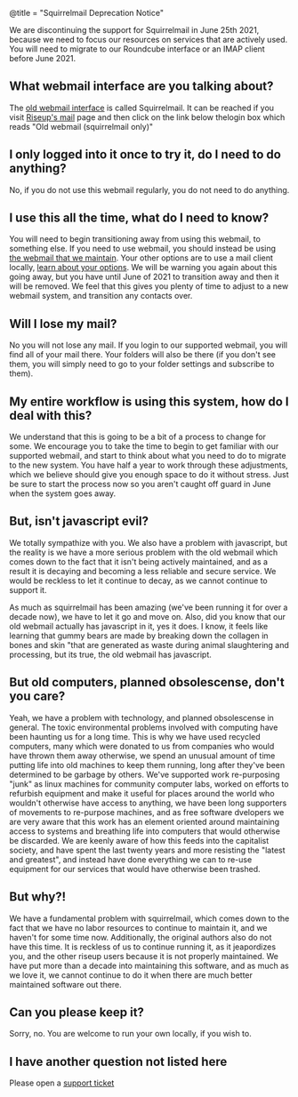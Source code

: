 @title = "Squirrelmail Deprecation Notice"

We are discontinuing the support for Squirrelmail in June 25th 2021, because we need to focus our resources on services that are actively used. You will need to migrate to our Roundcube interface or an IMAP client before June 2021.

## What webmail interface are you talking about?

The [old webmail interface](https://sm.riseup.net/sm/) is called Squirrelmail. It can be reached if you visit [Riseup's mail](https://mail.riseup.net) page and then click on the link below thelogin box which reads "Old webmail (squirrelmail only)"

## I only logged into it once to try it, do I need to do anything?

No, if you do not use this webmail regularly, you do not need to do anything.

## I use this all the time, what do I need to know?

You will need to begin transitioning away from using this webmail, to something else. If you need to use webmail, you should instead be using [the webmail that we maintain](https://mail.riseup.net). Your other options are to use a mail client locally, [learn about your options](https://riseup.net/en/email/clients). We will be warning you again about this going away, but you have until June of 2021 to transition away and then it will be removed. We feel that this gives you plenty of time to adjust to a new webmail system, and transition any contacts over.

## Will I lose my mail?

No you will not lose any mail. If you login to our supported webmail, you will find all of your mail there. Your folders will also be there (if you don't see them, you will simply need to go to your folder settings and subscribe to them).

## My entire workflow is using this system, how do I deal with this?

We understand that this is going to be a bit of a process to change for some. We encourage you to take the time to begin to get familiar with our supported webmail, and start to think about what you need to do to migrate to the new system. You have half a year to work through these adjustments, which we believe should give you enough space to do it without stress. Just be sure to start the process now so you aren't caught off guard in June when the system goes away.

## But, isn't javascript evil?

We totally sympathize with you. We also have a problem with javascript, but the reality is we have a more serious problem with the old webmail which comes down to the fact that it isn't being actively maintained, and as a result it is decaying and becoming a less reliable and secure service. We would be reckless to let it continue to decay, as we cannot continue to support it. 

As much as squirrelmail has been amazing (we've been running it for over a decade now), we have to let it go and move on. Also, did you know that our old webmail actually has javascript in it, yes it does. I know, it feels like learning that gummy bears are made by breaking down the collagen in bones and skin "that are
generated as waste during animal slaughtering and processing, but its true, the old webmail has javascript.

## But old computers, planned obsolescense, don't you care?

Yeah, we have a problem with technology, and planned obsolescense in general. The toxic environmental problems involved with computing have been haunting us for a long time. This is why we have used recycled computers, many which were donated to us from companies who would have thrown them away otherwise, we spend an unusual amount of time putting life into old machines to keep them running, long after they've been determined to be garbage by others. We've supported work re-purposing "junk" as linux machines for community computer labs, worked on efforts to refurbish equipment and make it useful for places around the world who wouldn't otherwise have access to anything, we have been long supporters of movements to re-purpose machines, and as free software dvelopers we are very aware that this work has an element oriented around maintaining access to systems and breathing life into computers that would otherwise be discarded. We are keenly aware of how this feeds into the capitalist society, and have spent the last twenty years and more resisting the "latest and greatest", and instead have done everything we can to re-use equipment for our services that would have otherwise been trashed.

## But why?!

We have a fundamental problem with squirrelmail, which comes down to the fact that we have no labor resources to continue to maintain it, and we haven't for some time now. Additionally, the original authors also do not have this time. It is reckless of us to continue running it, as it jeapordizes you, and the other riseup users because it is not properly maintained. We have put more than a decade into maintaining this software, and as much as we love it, we cannot continue to do it when there are much better maintained software out there.

## Can you please keep it?

Sorry, no. You are welcome to run your own locally, if you wish to. 

## I have another question not listed here

Please open a [support ticket](https://support.riseup.net)
